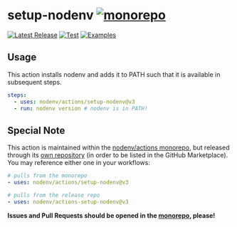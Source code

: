 # setup-nodenv [![monorepo](https://img.shields.io/badge/---?style=social&logo=github&label=monorepo)](https://github.com/nodenv/actions)

[![Latest Release](https://img.shields.io/github/v/release/nodenv/actions-setup-nodenv?logo=github&sort=semver)](https://github.com/nodenv/actions-setup-nodenv/releases/latest)
[![Test](https://img.shields.io/github/actions/workflow/status/nodenv/actions/test.yml?branch=main&label=tests&logo=github)](https://github.com/nodenv/actions/actions/workflows/test.yml)
[![Examples](https://img.shields.io/github/actions/workflow/status/nodenv/actions/examples.yml?branch=main&color=orange&label=examples&logo=github)](https://github.com/nodenv/actions/actions/workflows/examples.yml)

## Usage

This action installs nodenv and adds it to PATH such that it is available in subsequent steps.

```yml
steps:
  - uses: nodenv/actions/setup-nodenv@v3
  - run: nodenv version # nodenv is in PATH!
```

## Special Note

This action is maintained within the [nodenv/actions monorepo](https://github.com/nodenv/actions),
but released through its [own repository](https://github.com/nodenv/actions-setup-nodenv)
(in order to be listed in the GitHub Marketplace).
You may reference either one in your workflows:

```yml
# pulls from the monorepo
- uses: nodenv/actions/setup-nodenv@v3

# pulls from the release repo
- uses: nodenv/actions-setup-nodenv@v3
```

**Issues and Pull Requests should be opened in the [monorepo](https://github.com/nodenv/actions), please!**

